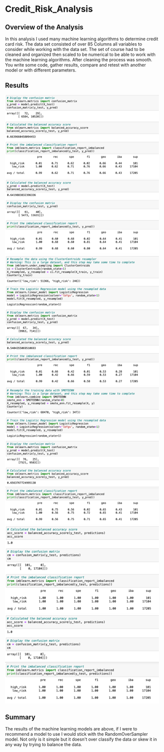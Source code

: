 # Credit_Risk_Analysis

## Overview of the Analysis
In this analysis I used many machine learning algorithms to determine credit card risk. The data set consisted of over 85 Columns all variables to consider while working with the data set. The set of course had to be cleaned and organized then scaled to be numerical to be able to work with the machine learning algorithms. After cleaning the process was smooth. You write some code, gather results, compare and retest with another model or with different parameters.
## Results
![Random Over Sampler](images/ros.png)
![SMOTE](images/smote.png)
![ClusterCentroids](images/cc.png)
![SMOTEENN](images/smoteenn.png)
![BalancedRandomForest](images/brf_model.png)
![AdaBoost](images/abc_model.png)

## Summary
The results of the machine learning models are above, if I were to recommend a model to use I would stick with the RandomOverSampler model. Not only is it simple but it doesn't over classify the data or skew it in any way by trying to balance the data.
